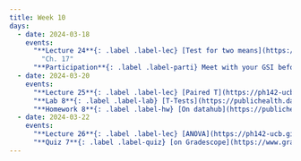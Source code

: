 ```yaml
---
title: Week 10
days:
  - date: 2024-03-18
    events:
      "**Lecture 24**{: .label .label-lec} [Test for two means](https://ph142-ucb.github.io/sp24/src/lec/flavors-of-t.pdf) ([Recording](https://bcourses.berkeley.edu/courses/1532521/pages/two-sample-t))":
        "Ch. 17"
      "**Participation**{: .label .label-parti} Meet with your GSI before submitting Part II ":
  - date: 2024-03-20
    events:
      "**Lecture 25**{: .label .label-lec} [Paired T](https://ph142-ucb.github.io/sp24/src/lec/paired-t.pdf)([Recording](https://bcourses.berkeley.edu/courses/1532521/pages/paired-t))":
      "**Lab 8**{: .label .label-lab} [T-Tests](https://publichealth.datahub.berkeley.edu/hub/user-redirect/git-pull?repo=https%3A%2F%2Fgithub.com%2Fph142-ucb%2Fph142-sp24&urlpath=rstudio%2F&branch=main) (Due Apr. 2nd)":
      "**Homework 8**{: .label .label-hw} [On datahub](https://publichealth.datahub.berkeley.edu/hub/user-redirect/git-pull?repo=https%3A%2F%2Fgithub.com%2Fph142-ucb%2Fph142-sp24&urlpath=rstudio%2F&branch=main)":
  - date: 2024-03-22
    events:
      "**Lecture 26**{: .label .label-lec} [ANOVA](https://ph142-ucb.github.io/sp24/src/lec/anova.pdf)([Recording](https://bcourses.berkeley.edu/courses/1532521/pages/anova-pt1)) ": 
      "**Quiz 7**{: .label .label-quiz} [on Gradescope](https://www.gradescope.com/courses/704333) (Due Mar. 23rd, 12PM noon PST)":
---
```

